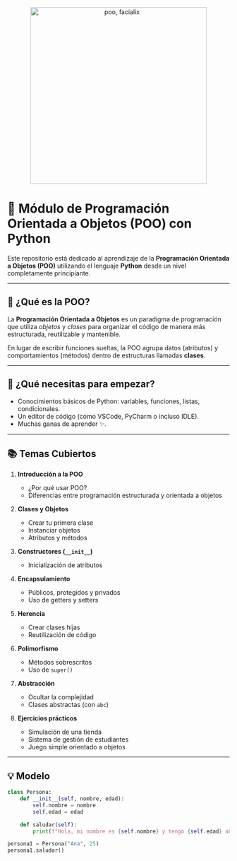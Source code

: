 <div align="center">
  <img src="https://facialix.com/wp-content/uploads/2022/06/python-poo-facialix.jpg" height="400" alt="poo, facialix"  />
</div>

# 📘 Módulo de Programación Orientada a Objetos (POO) con Python

Este repositorio está dedicado al aprendizaje de la **Programación 
Orientada a Objetos (POO)** utilizando el lenguaje **Python** desde un 
nivel completamente principiante.

---

## 🧠 ¿Qué es la POO?

La **Programación Orientada a Objetos** es un paradigma de programación que utiliza *objetos* y *clases* para organizar el código de manera más estructurada, reutilizable y mantenible.

En lugar de escribir funciones sueltas, la POO agrupa datos (atributos) y comportamientos (métodos) dentro de estructuras llamadas **clases**.

---

## 🚀 ¿Qué necesitas para empezar?

- Conocimientos básicos de Python: variables, funciones, listas, condicionales.
- Un editor de código (como VSCode, PyCharm o incluso IDLE).
- Muchas ganas de aprender ✨.

---

## 📚 Temas Cubiertos

1. **Introducción a la POO**
   - ¿Por qué usar POO?
   - Diferencias entre programación estructurada y orientada a objetos

2. **Clases y Objetos**
   - Crear tu primera clase
   - Instanciar objetos
   - Atributos y métodos

3. **Constructores (`__init__`)**
   - Inicialización de atributos

4. **Encapsulamiento**
   - Públicos, protegidos y privados
   - Uso de getters y setters

5. **Herencia**
   - Crear clases hijas
   - Reutilización de código

6. **Polimorfismo**
   - Métodos sobrescritos
   - Uso de `super()`

7. **Abstracción**
   - Ocultar la complejidad
   - Clases abstractas (con `abc`)

8. **Ejercicios prácticos**
   - Simulación de una tienda
   - Sistema de gestión de estudiantes
   - Juego simple orientado a objetos

---

## 💡 Modelo

```python
class Persona:
    def __init__(self, nombre, edad):
        self.nombre = nombre
        self.edad = edad

    def saludar(self):
        print(f"Hola, mi nombre es {self.nombre} y tengo {self.edad} años.")

persona1 = Persona("Ana", 25)
persona1.saludar()
